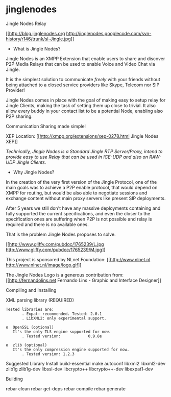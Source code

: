 jinglenodes
===========

Jingle Nodes Relay

[[http://blog.jinglenodes.org http://jinglenodes.googlecode.com/svn-history/r146/trunk/sl-Jingle.jpg]]

* What is Jingle Nodes?

Jingle Nodes is an XMPP Extension that enable users to share and discover P2P Media Relays that can be used to enable Voice and Video Chat via Jingle.

It is the simplest solution to communicate *freely* with your friends without being attached to a closed service providers like Skype, Telecom nor SIP Provider!

Jingle Nodes comes in place with the goal of making easy to setup relay for Jingle Clients, making the task of setting them up close to trivial. It also allow every buddy in your contact list to be a potential Node, enabling also P2P sharing.

Communication Sharing made simple!

XEP Location: [[http://xmpp.org/extensions/xep-0278.html Jingle Nodes XEP]]

_Technically, Jingle Nodes is a Standard Jingle RTP Server/Proxy, intend to provide easy to use Relay that can be used in ICE-UDP and also on RAW-UDP Jingle Clients._

* Why Jingle Nodes?

In the creation of the very first version of the Jingle Protocol, one of the main goals was to achieve a P2P enable protocol, that would depend on XMPP for routing, but would be also able to negotiate sessions and exchange content without main proxy servers like present SIP deployments.

After 5 years we still don't have any massive deployments containing and fully supported the current specifications, and even the closer to the specification ones are suffering when P2P is not possible and relay is required and there is no available ones.

That is the problem Jingle Nodes proposes to solve.

[[http://www.gliffy.com/pubdoc/1765239/L.jpg http://www.gliffy.com/pubdoc/1765239/M.jpg]]

This project is sponsored by NLnet Foundation:
[[http://www.nlnet.nl http://www.nlnet.nl/image/logo.gif]]

The Jingle Nodes Logo is a generous contribution from:
[[http://fernandolins.net Fernando Lins - Graphic and Interface Designer]]

Compiling and Installing

XML parsing library (REQUIRED)

    Tested libraries are:
           . Expat: recommended. Tested: 2.0.1
           . LibXML2: only experimental support.

    o  OpenSSL (optional)
       It's the only TLS engine supported for now.
           . Tested version:            0.9.8e

    o  zlib (optional)
       It's the only compression engine supported for now.
           . Tested version: 1.2.3

Suggested Library Install 
 build-essential make autoconf libxml2 libxml2-dev zlib1g zlib1g-dev libssl-dev libcrypto++ libcrypto++-dev libexpat1-dev

Building

rebar clean
rebar get-deps
rebar compile
rebar generate
